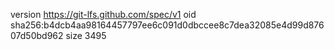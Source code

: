 version https://git-lfs.github.com/spec/v1
oid sha256:b4dcb4aa98164457797ee6c091d0dbccee8c7dea32085e4d99d87607d50bd962
size 3495
